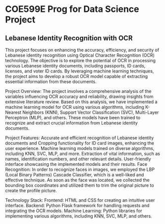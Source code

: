 <h1>COE599E Prog for Data Science Project</h1>

<h2>Lebanese Identity Recognition with OCR</h2>

This project focuses on enhancing the accuracy, efficiency, and security of Lebanese identity recognition using Optical Character Recognition (OCR) technology. The objective is to explore the potential of OCR in processing various Lebanese identity documents, including passports, ID cards, licenses, and voter ID cards. By leveraging machine learning techniques, the project aims to develop a robust OCR model capable of extracting essential information from these documents.

Project Overview:
The project involves a comprehensive analysis of the variables influencing OCR accuracy and reliability, drawing insights from extensive literature review. Based on this analysis, we have implemented a machine learning model for OCR using various algorithms, including K-Nearest Neighbors (KNN), Support Vector Classification (SVC), Multi-Layer Perceptron (MLP), and others. These models have been trained to recognize and extract crucial information from Lebanese identity documents.

Project Features:
Accurate and efficient recognition of Lebanese identity documents and Cropping functionality for ID card images, enhancing the user experience.
Machine learning models trained on diverse algorithms, including KNN, SVC, MLP, and more.
Extraction of vital information, such as names, identification numbers, and other relevant details.
User-friendly interface showcasing the implemented models and their results.
Face Recognition: In order to recognize faces in images, we employed the LBP (Local Binary Patterns) Cascade Classifier, which is a well-liked and effective technique. As soon as the face was located, we collected the bounding box coordinates and utilized them to trim the original picture to create the profile picture. 

Technology Stack:
Frontend: HTML and CSS for creating an intuitive user interface.
Backend: Python Flask framework for handling requests and integrating the OCR models.
Machine Learning: Python libraries for implementing various algorithms, including KNN, SVC, MLP, and others.
